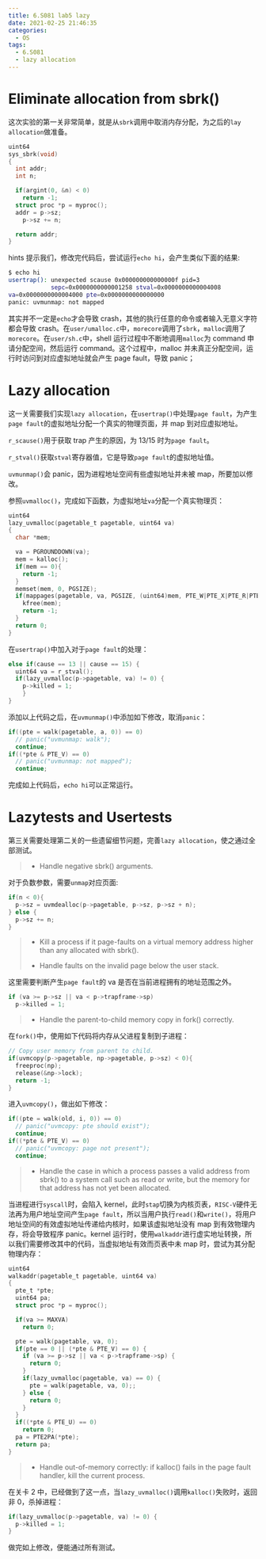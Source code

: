 ```yaml
---
title: 6.S081 lab5 lazy
date: 2021-02-25 21:46:35
categories:
  - OS
tags:
  - 6.S081
  - lazy allocation
---
```


# Eliminate allocation from sbrk()

这次实验的第一关非常简单，就是从`sbrk`调用中取消内存分配，为之后的`lay allocation`做准备。

```c
uint64
sys_sbrk(void)
{
  int addr;
  int n;

  if(argint(0, &n) < 0)
    return -1;
  struct proc *p = myproc();
  addr = p->sz;
	p->sz += n;

  return addr;
}
```

<!-- more -->

hints 提示我们，修改完代码后，尝试运行`echo hi`，会产生类似下面的结果:

```bash
$ echo hi
usertrap(): unexpected scause 0x000000000000000f pid=3
            sepc=0x0000000000001258 stval=0x0000000000004008
va=0x0000000000004000 pte=0x0000000000000000
panic: uvmunmap: not mapped
```

其实并不一定是`echo`才会导致 crash，其他的执行任意的命令或者输入无意义字符都会导致 crash。在`user/umalloc.c`中，`morecore`调用了`sbrk`，`malloc`调用了`morecore`。在`user/sh.c`中，shell 运行过程中不断地调用`malloc`为 command 申请分配空间，然后运行 command。这个过程中，malloc 并未真正分配空间，运行时访问到对应虚拟地址就会产生 page fault，导致 panic；

# Lazy allocation

这一关需要我们实现`lazy allocation`，在`usertrap()`中处理`page fault`，为产生`page fault`的虚拟地址分配一个真实的物理页面，并 map 到对应虚拟地址。

`r_scause()`用于获取 trap 产生的原因，为 13/15 时为`page fault`。

`r_stval()`获取`stval`寄存器值，它是导致`page fault`的虚拟地址值。

`uvmunmap()`会 panic，因为进程地址空间有些虚拟地址并未被 map，所要加以修改。

参照`uvmalloc()`，完成如下函数，为虚拟地址`va`分配一个真实物理页：

```c
uint64
lazy_uvmalloc(pagetable_t pagetable, uint64 va)
{
  char *mem;

  va = PGROUNDDOWN(va);
  mem = kalloc();
  if(mem == 0){
    return -1;
  }
  memset(mem, 0, PGSIZE);
  if(mappages(pagetable, va, PGSIZE, (uint64)mem, PTE_W|PTE_X|PTE_R|PTE_U) != 0) {
    kfree(mem);
    return -1;
  }
  return 0;
}
```

在`usertrap()`中加入对于`page fault`的处理：

```c
else if(cause == 13 || cause == 15) {
  uint64 va = r_stval();
  if(lazy_uvmalloc(p->pagetable, va) != 0) {
    p->killed = 1;
	}
}
```

添加以上代码之后，在`uvmunmap()`中添加如下修改，取消`panic`：

```c
if((pte = walk(pagetable, a, 0)) == 0)
  // panic("uvmunmap: walk");
  continue;
if((*pte & PTE_V) == 0)
  // panic("uvmunmap: not mapped");
  continue;
```

完成如上代码后，`echo hi`可以正常运行。

# Lazytests and Usertests

第三关需要处理第二关的一些遗留细节问题，完善`lazy allocation`，使之通过全部测试。

> - Handle negative sbrk() arguments.

对于负数参数，需要`unmap`对应页面:

```c
if(n < 0){
  p->sz = uvmdealloc(p->pagetable, p->sz, p->sz + n);
} else {
  p->sz += n;
}
```

> - Kill a process if it page-faults on a virtual memory address higher than any allocated with sbrk().
>
> - Handle faults on the invalid page below the user stack.

这里需要判断产生`page fault`的 va 是否在当前进程拥有的地址范围之外。

```c
if (va >= p->sz || va < p->trapframe->sp)
  p->killed = 1;
```

> - Handle the parent-to-child memory copy in fork() correctly.

在`fork()`中，使用如下代码将内存从父进程复制到子进程：

```c
// Copy user memory from parent to child.
if(uvmcopy(p->pagetable, np->pagetable, p->sz) < 0){
  freeproc(np);
  release(&np->lock);
  return -1;
}
```

进入`uvmcopy()`，做出如下修改：

```c
if((pte = walk(old, i, 0)) == 0)
  // panic("uvmcopy: pte should exist");
  continue;
if((*pte & PTE_V) == 0)
  // panic("uvmcopy: page not present");
  continue;
```

> - Handle the case in which a process passes a valid address from sbrk() to a system call such as read or write, but the memory for that address has not yet been allocated.

当进程进行`syscall`时，会陷入 kernel，此时`stap`切换为内核页表，`RISC-V`硬件无法再为用户地址空间产生`page fault`，所以当用户执行`read()`和`write()`，将用户地址空间的有效虚拟地址传递给内核时，如果该虚拟地址没有 map 到有效物理内存，将会导致程序 panic。kernel 运行时，使用`walkaddr`进行虚实地址转换，所以我们需要修改其中的代码，当虚拟地址有效而页表中未 map 时，尝试为其分配物理内存：

```c
uint64
walkaddr(pagetable_t pagetable, uint64 va)
{
  pte_t *pte;
  uint64 pa;
  struct proc *p = myproc();

  if(va >= MAXVA)
    return 0;

  pte = walk(pagetable, va, 0);
  if(pte == 0 || (*pte & PTE_V) == 0) {
    if (va >= p->sz || va < p->trapframe->sp) {
      return 0;
    }
    if(lazy_uvmalloc(pagetable, va) == 0) {
      pte = walk(pagetable, va, 0);;
    } else {
      return 0;
    }
  }
  if((*pte & PTE_U) == 0)
    return 0;
  pa = PTE2PA(*pte);
  return pa;
}
```

> - Handle out-of-memory correctly: if kalloc() fails in the page fault handler, kill the current process.

在关卡 2 中，已经做到了这一点，当`lazy_uvmalloc()`调用`kalloc()`失败时，返回非 0，杀掉进程：

```c
if(lazy_uvmalloc(p->pagetable, va) != 0) {
  p->killed = 1;
}
```

做完如上修改，便能通过所有测试。

